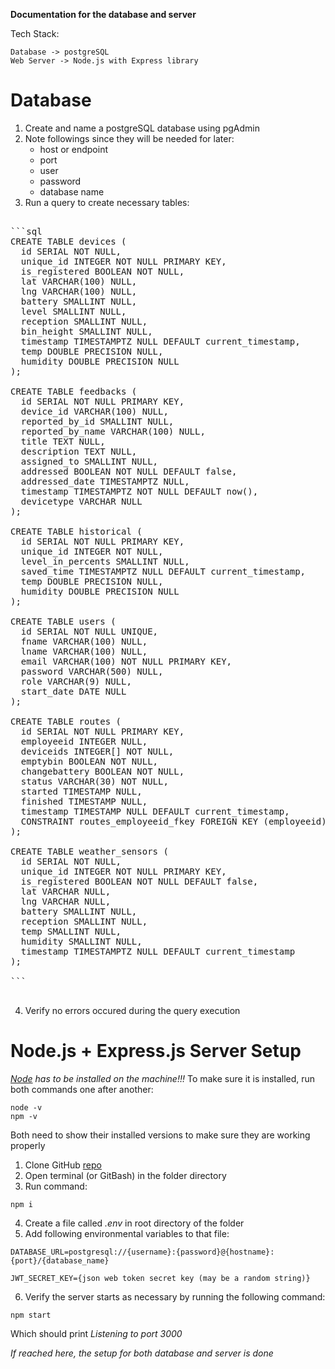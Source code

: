 **Documentation for the database and server**

Tech Stack:

```
Database -> postgreSQL
Web Server -> Node.js with Express library
```

# Database

1. Create and name a postgreSQL database using pgAdmin
2. Note followings since they will be needed for later:
   - host or endpoint
   - port
   - user
   - password
   - database name
3. Run a query to create necessary tables:
<pre>

```sql
CREATE TABLE devices (
  id SERIAL NOT NULL,
  unique_id INTEGER NOT NULL PRIMARY KEY,
  is_registered BOOLEAN NOT NULL,
  lat VARCHAR(100) NULL,
  lng VARCHAR(100) NULL,
  battery SMALLINT NULL,
  level SMALLINT NULL,
  reception SMALLINT NULL,
  bin_height SMALLINT NULL,
  timestamp TIMESTAMPTZ NULL DEFAULT current_timestamp,
  temp DOUBLE PRECISION NULL,
  humidity DOUBLE PRECISION NULL
);

CREATE TABLE feedbacks (
  id SERIAL NOT NULL PRIMARY KEY,
  device_id VARCHAR(100) NULL,
  reported_by_id SMALLINT NULL,
  reported_by_name VARCHAR(100) NULL,
  title TEXT NULL,
  description TEXT NULL,
  assigned_to SMALLINT NULL,
  addressed BOOLEAN NOT NULL DEFAULT false,
  addressed_date TIMESTAMPTZ NULL,
  timestamp TIMESTAMPTZ NOT NULL DEFAULT now(),
  devicetype VARCHAR NULL
);

CREATE TABLE historical (
  id SERIAL NOT NULL PRIMARY KEY,
  unique_id INTEGER NOT NULL,
  level_in_percents SMALLINT NULL,
  saved_time TIMESTAMPTZ NULL DEFAULT current_timestamp,
  temp DOUBLE PRECISION NULL,
  humidity DOUBLE PRECISION NULL
);

CREATE TABLE users (
  id SERIAL NOT NULL UNIQUE,
  fname VARCHAR(100) NULL,
  lname VARCHAR(100) NULL,
  email VARCHAR(100) NOT NULL PRIMARY KEY,
  password VARCHAR(500) NULL,
  role VARCHAR(9) NULL,
  start_date DATE NULL
);

CREATE TABLE routes (
  id SERIAL NOT NULL PRIMARY KEY,
  employeeid INTEGER NULL,
  deviceids INTEGER[] NOT NULL,
  emptybin BOOLEAN NOT NULL,
  changebattery BOOLEAN NOT NULL,
  status VARCHAR(30) NOT NULL,
  started TIMESTAMP NULL,
  finished TIMESTAMP NULL,
  timestamp TIMESTAMP NULL DEFAULT current_timestamp,
  CONSTRAINT routes_employeeid_fkey FOREIGN KEY (employeeid) REFERENCES users (id)
);

CREATE TABLE weather_sensors (
  id SERIAL NOT NULL,
  unique_id INTEGER NOT NULL PRIMARY KEY,
  is_registered BOOLEAN NOT NULL DEFAULT false,
  lat VARCHAR NULL,
  lng VARCHAR NULL,
  battery SMALLINT NULL,
  reception SMALLINT NULL,
  temp SMALLINT NULL,
  humidity SMALLINT NULL,
  timestamp TIMESTAMPTZ NULL DEFAULT current_timestamp
);

```

</pre>

4. Verify no errors occured during the query execution

# Node.js + Express.js Server Setup

_[Node](https://nodejs.org/en/download) has to be installed on the machine!!!_
To make sure it is installed, run both commands one after another:

```
node -v
npm -v
```

Both need to show their installed versions to make sure they are working properly

1. Clone GitHub [repo](https://github.com/BrianKellyCS/new-wbm-back.git)
2. Open terminal (or GitBash) in the folder directory
3. Run command:

```
npm i
```

4. Create a file called _.env_ in root directory of the folder
5. Add following environmental variables to that file:

```
DATABASE_URL=postgresql://{username}:{password}@{hostname}:{port}/{database_name}

JWT_SECRET_KEY={json web token secret key (may be a random string)}

```

6. Verify the server starts as necessary by running the following command:

```
npm start
```

Which should print _Listening to port 3000_

_If reached here, the setup for both database and server is done_
